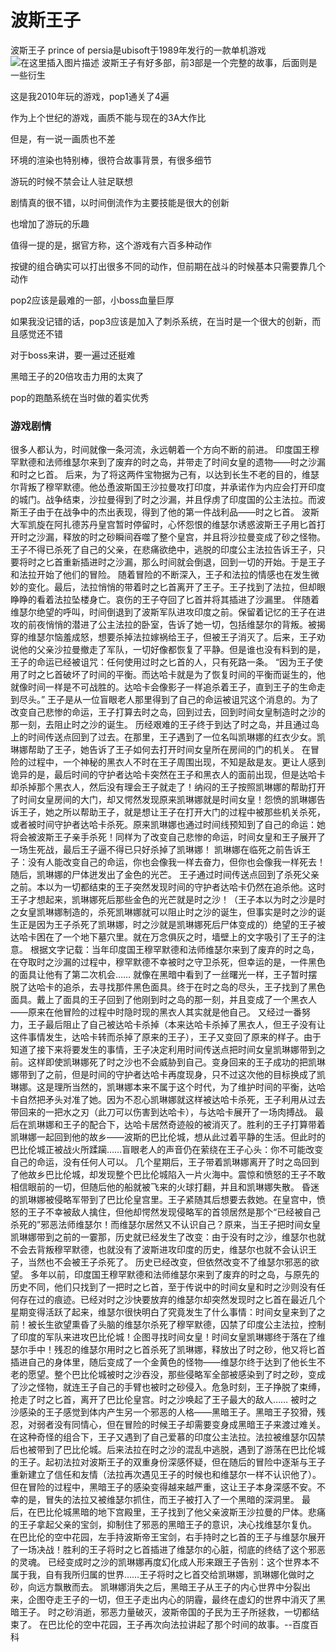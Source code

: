 # 波斯王子



波斯王子 prince of persia是ubisoft于1989年发行的一款单机游戏
![在这里插入图片描述](https://img-blog.csdnimg.cn/20200308225600498.jpg?x-oss-process=image/watermark,type_ZmFuZ3poZW5naGVpdGk,shadow_10,text_aHR0cHM6Ly9ibG9nLmNzZG4ubmV0L3FxXzQzNzM3Njk3,size_16,color_FFFFFF,t_70)
波斯王子有好多部，前3部是一个完整的故事，后面则是一些衍生

这是我2010年玩的游戏，pop1通关了4遍

作为上个世纪的游戏，画质不能与现在的3A大作比

但是，有一说一画质也不差

环境的渲染也特别棒，很符合故事背景，有很多细节

游玩的时候不禁会让人驻足联想

剧情真的很不错，以时间倒流作为主要技能是很大的创新

也增加了游玩的乐趣

值得一提的是，据官方称，这个游戏有六百多种动作

按键的组合确实可以打出很多不同的动作，但前期在战斗的时候基本只需要靠几个动作

pop2应该是最难的一部，小boss血量巨厚

如果我没记错的话，pop3应该是加入了刺杀系统，在当时是一个很大的创新，而且感觉还不错

对于boss来讲，要一遍过还挺难

黑暗王子的20倍攻击力用的太爽了

pop的跑酷系统在当时做的着实优秀

### 游戏剧情
很多人都认为，时间就像一条河流，永远朝着一个方向不断的前进。
印度国王穆罕默德和法师维瑟尔来到了废弃的时之岛，并带走了时间女皇的遗物——时之沙漏和时之匕首。
后来，为了将这两件宝物据为己有，以达到长生不老的目的，维瑟尔背叛了穆罕默德。他怂恿波斯国王沙拉曼攻打印度，并承诺作为内应会打开印度的城门。战争结束，沙拉曼得到了时之沙漏，并且俘虏了印度国的公主法拉。而波斯王子由于在战争中的杰出表现，得到了他的第一件战利品——时之匕首。
波斯大军凯旋在阿扎德苏丹皇宫暂时停留时，心怀怨恨的维瑟尔诱惑波斯王子用匕首打开时之沙漏，释放的时之砂瞬间吞噬了整个皇宫，并且将沙拉曼变成了砂之怪物。
王子不得已杀死了自己的父亲，在悲痛欲绝中，逃脱的印度公主法拉告诉王子，只要将时之匕首重新插进时之沙漏，那么时间就会倒退，回到一切的开始。于是王子和法拉开始了他们的冒险。
随着冒险的不断深入，王子和法拉的情感也在发生微妙的变化。最后，法拉悄悄的带着时之匕首离开了王子。王子找到了法拉，但却眼睁睁的看着法拉坠楼身亡。哀伤的王子夺回了匕首并将其插进了沙漏里。
伴随着维瑟尔绝望的呼叫，时间倒退到了波斯军队进攻印度之前。保留着记忆的王子在进攻的前夜悄悄的潜进了公主法拉的卧室，告诉了她一切，包括维瑟尔的背叛。被揭穿的维瑟尔恼羞成怒，想要杀掉法拉嫁祸给王子，但被王子消灭了。后来，王子劝说他的父亲沙拉曼撤走了军队，一切好像都恢复了平静。但是谁也没有料到的是，王子的命运已经被诅咒：任何使用过时之匕首的人，只有死路一条。
“因为王子使用了时之匕首破坏了时间的平衡。而达哈卡就是为了恢复时间的平衡而诞生的，他就像时间一样是不可战胜的。达哈卡会像影子一样追杀着王子，直到王子的生命走到尽头。”
王子是从一位盲眼老人那里得到了自己的命运被诅咒这个消息的。为了改变自己悲惨的命运，王子打算去时之岛，回到过去，回到时间女皇制造时之沙的那一刻，去阻止时之沙的诞生。
历经艰难的王子终于到达了时之岛，并且通过岛上的时间传送点回到了过去。在那里，王子遇到了一位名叫凯琳娜的红衣少女。凯琳娜帮助了王子，她告诉了王子如何去打开时间女皇所在房间的门的机关。
在冒险的过程中，一个神秘的黑衣人不时在王子周围出现，不知是敌是友。更让人感到诡异的是，最后时间的守护者达哈卡突然在王子和黑衣人的面前出现，但是达哈卡却杀掉那个黑衣人，然后没有理会王子就走了！纳闷的王子按照凯琳娜的帮助打开了时间女皇房间的大门，却又愕然发现原来凯琳娜就是时间女皇！怨愤的凯琳娜告诉王子，她之所以帮助王子，就是想让王子在打开大门的过程中被那些机关杀死，或者被时间守护者达哈卡杀死。原来凯琳娜也通过时间线预知到了自己的命运：她将会被波斯王子亲手杀死！同样为了改变自己悲惨的命运，时间女皇和王子展开了一场生死战，最后王子逼不得已只好杀掉了凯琳娜！
凯琳娜在临死之前告诉王子：没有人能改变自己的命运，你也会像我一样去奋力，但你也会像我一样死去！随后，凯琳娜的尸体迸发出了金色的光芒。
王子通过时间传送点回到了杀死父亲之前。本以为一切都结束的王子突然发现时间的守护者达哈卡仍然在追杀他。这时王子才想起来，凯琳娜死后那些金色的光芒就是时之沙！（王子本以为时之沙是时之女皇凯琳娜制造的，杀死凯琳娜就可以阻止时之沙的诞生，但事实是时之沙的诞生正是因为王子杀死了凯琳娜，时之沙就是凯琳娜死后尸体变成的）绝望的王子被达哈卡困在了一个地下墓穴里。就在万念俱灰之时，墙壁上的文字吸引了王子的注意。
根据文字记载：当年印度国王穆罕默德和法师维瑟尔来到了废弃的时之岛，在夺取时之沙漏的过程中，穆罕默德不幸被时之守卫杀死，但幸运的是，一件黑色的面具让他有了第二次机会……
就像在黑暗中看到了一丝曙光一样，王子暂时摆脱了达哈卡的追杀，去寻找那件黑色面具。终于在时之岛的尽头，王子找到了黑色面具。戴上了面具的王子回到了他刚到时之岛的那一刻，并且变成了一个黑衣人——原来在他冒险的过程中时隐时现的黑衣人其实就是他自己。
又经过一番努力，王子最后阻止了自己被达哈卡杀掉（本来达哈卡杀掉了黑衣人，但王子没有让这件事情发生，达哈卡转而杀掉了原来的王子），王子又变回了原来的样子。由于知道了接下来将要发生的事情，王子决定利用时间传送点把时间女皇凯琳娜带到之前。这样即使凯琳娜死了时之沙也不会威胁到自己。变身回来的王子成功的把凯琳娜带到了之前，但是时间的守护者达哈卡再度现身，只不过这次他的目标换成了凯琳娜。这是理所当然的，凯琳娜本来不属于这个时代，为了维护时间的平衡，达哈卡自然把矛头对准了她。因为不忍心凯琳娜就这样被达哈卡杀死，王子利用从过去带回来的一把水之刃（此刀可以伤害到达哈卡），与达哈卡展开了一场肉搏战。
最后在凯琳娜和王子的配合下，达哈卡居然奇迹般的被消灭了。胜利的王子打算带着凯琳娜一起回到他的故乡——波斯的巴比伦城，想从此过着平静的生活。但此时的巴比伦城正被战火所蹂躏……盲眼老人的声音仍在萦绕在王子心头：你不可能改变自己的命运，没有任何人可以。
几个星期后，王子带着凯琳娜离开了时之岛回到了他故乡巴比伦城，却发现整个巴比伦城陷入一片火海中。震惊和愤怒的王子不敢相信眼前的一切，但随后他的船就被飞来的火球打翻，并且和凯琳娜失散。
昏迷的凯琳娜被侵略军带到了巴比伦皇宫里。王子紧随其后想要去救她。在皇宫中，愤怒的王子不幸被敌人擒住，但他却愕然发现侵略军的首领居然是那个“已经被自己杀死的”邪恶法师维瑟尔！而维瑟尔居然又不认识自己？原来，当王子把时间女皇凯琳娜带到之前的一霎那，历史就已经发生了改变：由于没有时之沙，维瑟尔也就不会去背叛穆罕默德，也就没有了波斯进攻印度的历史，维瑟尔也就不会认识王子，当然也不会被王子杀死了。
历史已经改变，但依然改变不了维瑟尔邪恶的欲望。
多年以前，印度国王穆罕默德和法师维瑟尔来到了废弃的时之岛，与原先的历史不同，他们只找到了一把时之匕首，至于传说中的时间女皇和时之沙则没有任何存在过的痕迹。已经对时之沙快要放弃的维瑟尔却突然发现时之匕首在最近几个星期变得活跃了起来，维瑟尔很快明白了究竟发生了什么事情：时间女皇来到了之前！被长生欲望熏昏了头脑的维瑟尔杀死了穆罕默德，囚禁了印度公主法拉，控制了印度的军队来进攻巴比伦城！企图寻找时间女皇！时间女皇凯琳娜终于落在了维瑟尔手中！残忍的维瑟尔用时之匕首杀死了凯琳娜，释放出了时之砂，他又将匕首插进自己的身体里，随后变成了一个金黄色的怪物——维瑟尔终于达到了他长生不老的愿望。整个巴比伦城被时之沙吞没，那些侵略军全部被感染到了时之砂，变成了沙之怪物，就连王子自己的手臂也被时之砂侵入。危急时刻，王子挣脱了束缚，抢走了时之匕首，离开了巴比伦皇宫。时之沙唤起了王子最大的敌人……
被时之沙感染的王子感觉到体内产生另一个邪恶的人格——黑暗王子。黑暗王子狡猾，残忍，对弱者没有同情心，但在冒险的时候王子却需要变身成黑暗王子来渡过难关。
在这种奇怪的组合下，王子又遇到了自己爱慕的印度公主法拉。法拉被维瑟尔囚禁后也被带到了巴比伦城。后来法拉在时之沙的混乱中逃脱，遇到了游荡在巴比伦城的王子。起初法拉对波斯王子的双重身份深感怀疑，但在随后的冒险中逐渐与王子重新建立了信任和友情（法拉再次遇见王子的时候也和维瑟尔一样不认识他了）。但在冒险的过程中，黑暗王子的感染变得越来越严重，这让王子本身深感不安。不幸的是，冒失的法拉又被维瑟尔抓住，而王子被打入了一个黑暗的深洞里。
最后，在巴比伦城黑暗的地下宫殿里，王子找到了他父亲波斯王沙拉曼的尸体。悲痛的王子拿起父亲的宝剑，抑制住了邪恶的黑暗王子的意识，决心找维瑟尔复仇。
在巴比伦的空中花园，左手持波斯帝王宝剑，右手持时之匕首的王子与维瑟尔展开了一场决战！胜利的王子将时之匕首插进了维瑟尔的心脏，彻底的终结了这个邪恶的灵魂。
已经变成时之沙的凯琳娜再度幻化成人形来跟王子告别：这个世界本不属于我，自有我所归属的世界……王子将时之匕首交给凯琳娜，凯琳娜化做时之砂，向远方飘散而去。
凯琳娜消失之后，黑暗王子从王子的内心世界中分裂出来，企图夺走王子的一切，但王子走出内心的阴霾，最终在虚幻的世界中消灭了黑暗王子。
时之砂消逝，邪恶力量破灭，波斯帝国的子民为王子所拯救，一切都结束了。
在巴比伦的空中花园，王子再次向法拉讲起了那个时间的故事。--百度百科

